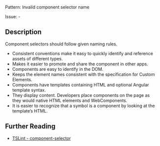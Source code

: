 Pattern: Invalid component selector name

Issue: -

## Description

Component selectors should follow given naming rules.

- Consistent conventions make it easy to quickly identify and reference assets of different types.
- Makes it easier to promote and share the component in other apps.
- Components are easy to identify in the DOM.
- Keeps the element names consistent with the specification for Custom Elements.
- Components have templates containing HTML and optional Angular template syntax.
- They display content. Developers place components on the page as they would native HTML elements and WebComponents.
- It is easier to recognize that a symbol is a component by looking at the template’s HTML.

## Further Reading

* [TSLint - component-selector](http://codelyzer.com/rules/component-selector/)